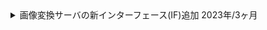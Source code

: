 <details>
  <summary>
    画像変換サーバの新インターフェース(IF)追加
    <span>2023年/3ヶ月</span>
  </summary>
  <div>
    <ul>
      <li><strong>カテゴリ:</strong> <span>webサービス</span> <span>自社</span></li>
      <li><strong>担当工程:</strong> <span>コーディング</span> <span>テスト</span> <span>運用/保守</span></li>
      <li><strong>職種・役割:</strong> <span>バックエンド</span> <span>インフラ</span></li>
      <li><strong>使用技術:</strong> <span>Java</span> <span>Spring Boot</span> <span>PostgreSQL</span> <span>Docker</span> <span>Datadog</span> <span>GitHub</span> <span>GitHub Actions</span> <span>Terraform</span> <span>CI/CD</span> <span>AWS</span> <span>E2E</span></li>
    </ul>
  </div>
  <div class="markdown-content">

## プロジェクト概要

画像変換サーバの新インターフェース(IF)追加

## チーム情報

チーム人数：3名

## 開発・実装内容

### 【概要】

画像変換サーバに他社向けの新インターフェース(IF)を追加し、システム利用者の増加に対応するためのインフラ構築と修正を行った。

### 【内容】

他社向けの新IFを追加することで、システムの利用者を増加させ、負荷に耐えられるインフラを構築。<br/>Terraformを用いてAWS環境を修正し、詳細設計に基づき実装およびE2Eテストを行った。

### 【課題・問題点】

- 新IFの追加によるシステム利用者増加に対応するため、インフラの拡張と負荷対応が必要。
- 厳しい納期の中で高品質なコードを提供し、レビュー効率を高める必要があった。

### 【使用した技術】

- **Terraform**: AWS環境を構築・修正し、スケーラブルなインフラを整備。
- **詳細設計**: 先輩エンジニアの設計をもとに、具体的な実装計画を立案。
- **実装**: Spring Bootを用いて新IFを実装し、必要なテストコードを作成。
- **E2Eテスト**: システム全体の動作確認を行い、品質を確保。
- **プルリクエスト管理**: 納期が厳しい中、プルリクエストを細かく分けることでレビューの負担を軽減し、開発効率を向上。

### 【成果】

- 他社向けの新IF追加により、システムの利用者が増加し、収益の向上に貢献。
- スケーラブルなインフラを構築することで、利用者増加に伴う負荷に対応。
- 厳しい納期内に高品質な機能をリリースし、開発効率の向上を実現。

## 使用技術（まとめ）

- **プログラミング言語**: Java
- **データベース**: PostgreSQL
- **インフラ**: AWS
- **フレームワーク**: Spring Boot
- **コンテナ**: Docker
- **インフラ構築ツール**: Terraform
- **CI/CD**: GitHub Actions
- **バージョン管理**: Git, GitHub
- **監視ツール**: Mackerel, Datadog, Twilio
- **IDE**: IntelliJ
  </div>
</details>
